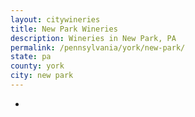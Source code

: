 ```yaml
---
layout: citywineries
title: New Park Wineries
description: Wineries in New Park, PA
permalink: /pennsylvania/york/new-park/
state: pa
county: york
city: new park
---
```

-

